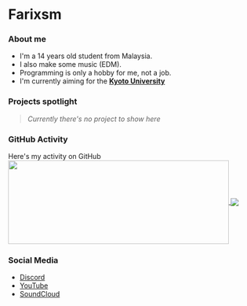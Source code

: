 # Farixsm

### About me
* I'm a 14 years old student from Malaysia.
* I also make some music (EDM).
* Programming is only a hobby for me, not a job.
* I'm currently aiming for the [**Kyoto University**](https://www.kyoto-u.ac.jp/en 'Kyoto University')

### Projects spotlight
> *Currently there's no project to show here*

### GitHub Activity
Here's my activity on GitHub\
<a href="https://github-readme-stats.vercel.app/api?username=Farixsm&theme=tokyonight&show_icons=true&bg_color=0D1117&hide_border=true">
  <img width=450 height=170 align="center" src="https://github-readme-stats.vercel.app/api?username=Farixsm&theme=tokyonight&show_icons=true&bg_color=0D1117&hide_border=true" />
</a>
<a href="https://github-readme-stats.vercel.app/api/top-langs/?username=Onyxzen&tokyonight=merko&layout=compact&bg_color=0D1117&hide_border=true">
  <img align="center" src="https://github-readme-stats.vercel.app/api/top-langs/?username=Onyxzen&tokyonight=merko&layout=compact&bg_color=0D1117&hide_border=true" />
</a>

### Social Media
* [Discord](https://dsc.bio/farixsm 'Farixsm#8925')
* [YouTube](https://www.youtube.com/channel/UCLt4_BOw06w_W7XhvEP3WZw 'Farixsm Music')
* [SoundCloud](https://soundcloud.com/farixsm 'Farixsm')
